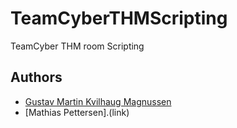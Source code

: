 # TeamCyberTHMScripting
TeamCyber THM room Scripting

## Authors
* [Gustav Martin Kvilhaug Magnussen](https://github.com/Gustav-Magnussen)
* [Mathias Pettersen].(link)
